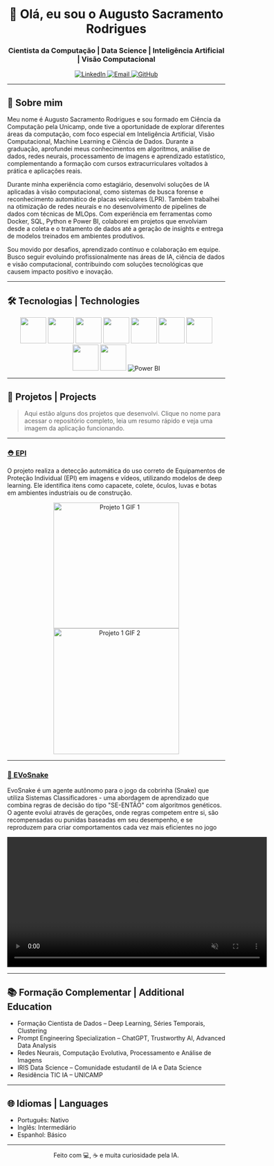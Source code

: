 <h1 align="center">👋 Olá, eu sou o Augusto Sacramento Rodrigues</h1>
<h3 align="center">Cientista da Computação | Data Science | Inteligência Artificial | Visão Computacional</h3>

<p align="center">
  <a href="https://www.linkedin.com/in/augusto-sr-0533a719b/" target="_blank">
    <img alt="LinkedIn" src="https://img.shields.io/badge/-LinkedIn-blue?logo=linkedin&logoColor=white">
  </a>
  <a href="mailto:augustorodrigues1@outlook.com">
    <img alt="Email" src="https://img.shields.io/badge/-Email-red?logo=gmail&logoColor=white">
  </a>
  <a href="https://github.com/AugustoSRodrigues">
    <img alt="GitHub" src="https://img.shields.io/badge/-GitHub-black?logo=github&logoColor=white">
  </a>
</p>

---

## 🚀 Sobre mim 

Meu nome é Augusto Sacramento Rodrigues e sou formado em Ciência da Computação pela Unicamp, onde tive a oportunidade de explorar diferentes áreas da computação, com foco especial em Inteligência Artificial, Visão Computacional, Machine Learning e Ciência de Dados. Durante a graduação, aprofundei meus conhecimentos em algoritmos, análise de dados, redes neurais, processamento de imagens e aprendizado estatístico, complementando a formação com cursos extracurriculares voltados à prática e aplicações reais.

Durante minha experiência como estagiário, desenvolvi soluções de IA aplicadas à visão computacional, como sistemas de busca forense e reconhecimento automático de placas veiculares (LPR). Também trabalhei na otimização de redes neurais e no desenvolvimento de pipelines de dados com técnicas de MLOps. Com experiência em ferramentas como Docker, SQL, Python e Power BI, colaborei em projetos que envolviam desde a coleta e o tratamento de dados até a geração de insights e entrega de modelos treinados em ambientes produtivos.

Sou movido por desafios, aprendizado contínuo e colaboração em equipe. Busco seguir evoluindo profissionalmente nas áreas de IA, ciência de dados e visão computacional, contribuindo com soluções tecnológicas que causem impacto positivo e inovação.


---

## 🛠️ Tecnologias | Technologies

<p align="center">
  <img src="https://cdn.jsdelivr.net/gh/devicons/devicon/icons/python/python-original.svg" width="60" height="60"/>
  <img src="https://cdn.jsdelivr.net/gh/devicons/devicon/icons/pytorch/pytorch-original.svg" width="60" height="60"/>
  <img src="https://cdn.jsdelivr.net/gh/devicons/devicon/icons/tensorflow/tensorflow-original.svg" width="60" height="60"/>
  <img src="https://cdn.jsdelivr.net/gh/devicons/devicon/icons/docker/docker-original.svg" width="60" height="60"/>
  <img src="https://cdn.jsdelivr.net/gh/devicons/devicon/icons/linux/linux-original.svg" width="60" height="60"/>
  <img src="https://cdn.jsdelivr.net/gh/devicons/devicon/icons/mysql/mysql-original.svg" width="60" height="60"/>
  <img src="https://cdn.jsdelivr.net/gh/devicons/devicon/icons/git/git-original.svg" width="60" height="60"/>
  <img src="https://cdn.jsdelivr.net/gh/devicons/devicon/icons/c/c-original.svg" width="60" height="60"/>
  <img src="https://cdn.jsdelivr.net/gh/devicons/devicon/icons/cplusplus/cplusplus-original.svg" width="60" height="60"/>
  <img src="https://img.icons8.com/color/60/000000/power-bi.png" alt="Power BI"/>
</p>

---

## 📂 Projetos | Projects

> Aqui estão alguns dos projetos que desenvolvi. Clique no nome para acessar o repositório completo, leia um resumo rápido e veja uma imagem da aplicação funcionando.

---

### [⛑️ EPI](https://github.com/AugustoSRodrigues/EPI-PPE)  

O projeto realiza a detecção automática do uso correto de Equipamentos de Proteção Individual (EPI) em imagens e vídeos, utilizando modelos de deep learning. Ele identifica itens como capacete, colete, óculos, luvas e botas em ambientes industriais ou de construção.

<p align="center">
  <img src="midia/ppe_violacao.gif" alt="Projeto 1 GIF 1" width="290"/>
  <img src="midia/ppe_certo.gif" alt="Projeto 1 GIF 2" width="290"/>
  <!-- Substitua os caminhos pelos links ou caminhos locais dos gifs do projeto -->
</p>

---

### [🐍 EVoSnake](https://github.com/AugustoSRodrigues/EvoSnake)  
EvoSnake é um agente autônomo para o jogo da cobrinha (Snake) que utiliza Sistemas Classificadores - uma abordagem de aprendizado que combina regras de decisão do tipo "SE-ENTÃO" com algoritmos genéticos. O agente evolui através de gerações, onde regras competem entre si, são recompensadas ou punidas baseadas em seu desempenho, e se reproduzem para criar comportamentos cada vez mais eficientes no jogo

<p align="center">
  <video src="midia/snake.webm" width="600" autoplay loop muted playsinline></video>
</p>




---



## 📚 Formação Complementar | Additional Education

- Formação Cientista de Dados – Deep Learning, Séries Temporais, Clustering  
- Prompt Engineering Specialization – ChatGPT, Trustworthy AI, Advanced Data Analysis  
- Redes Neurais, Computação Evolutiva, Processamento e Análise de Imagens  
- IRIS Data Science – Comunidade estudantil de IA e Data Science  
- Residência TIC IA – UNICAMP  

---

## 🌐 Idiomas | Languages

- Português: Nativo  
- Inglês: Intermediário  
- Espanhol: Básico  

---

<p align="center">Feito com 💻, ☕ e muita curiosidade pela IA.</p>
